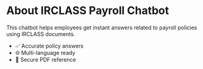 # About IRCLASS Payroll Chatbot

This chatbot helps employees get instant answers related to payroll policies using IRCLASS documents.

- ✅ Accurate policy answers
- 🌐 Multi-language ready
- 🔐 Secure PDF reference

